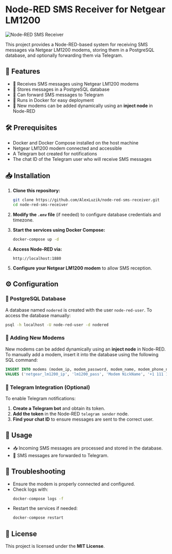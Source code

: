 # Node-RED SMS Receiver for Netgear LM1200

![Node-RED SMS Receiver](https://img.shields.io/badge/Node--RED-SMS--Receiver-blue)

This project provides a Node-RED-based system for receiving SMS messages via Netgear LM1200 modems, storing them in a PostgreSQL database, and optionally forwarding them via Telegram.

## 🚀 Features
- 📲 Receives SMS messages using Netgear LM1200 modems
- 📂 Stores messages in a PostgreSQL database
- 📡 Can forward SMS messages to Telegram
- 🐳 Runs in Docker for easy deployment
- 🔄 New modems can be added dynamically using an **inject node** in Node-RED

## 🛠 Prerequisites
- Docker and Docker Compose installed on the host machine
- Netgear LM1200 modem connected and accessible
- A Telegram bot created for notifications
- The chat ID of the Telegram user who will receive SMS messages

## 📥 Installation

1. **Clone this repository:**
   ```sh
   git clone https://github.com/AlexLuzik/node-red-sms-receiver.git
   cd node-red-sms-receiver
   ```

2. **Modify the `.env` file** (if needed) to configure database credentials and timezone.

3. **Start the services using Docker Compose:**
   ```sh
   docker-compose up -d
   ```

4. **Access Node-RED via:**
   ```
   http://localhost:1880
   ```

5. **Configure your Netgear LM1200 modem** to allow SMS reception.

## ⚙ Configuration

### 📌 PostgreSQL Database
A database named `nodered` is created with the user `node-red-user`.
To access the database manually:
```sh
psql -h localhost -U node-red-user -d nodered
```

### 🔄 Adding New Modems
New modems can be added dynamically using an **inject node** in Node-RED.
To manually add a modem, insert it into the database using the following SQL command:
```sql
INSERT INTO modems (modem_ip, modem_password, modem_name, modem_phone_number, tg_chatid, enabled)
VALUES ('netgear_lm1200_ip', 'lm1200_pass', 'Modem NickName', '+1 111 111 1111', 111111111, TRUE);
```

### 🤖 Telegram Integration (Optional)
To enable Telegram notifications:
1. **Create a Telegram bot** and obtain its token.
2. **Add the token** in the Node-RED `telegram sender` node.
3. **Find your chat ID** to ensure messages are sent to the correct user.

## 📌 Usage
- 📥 Incoming SMS messages are processed and stored in the database.
- 📲 SMS messages are forwarded to Telegram.

## 🔧 Troubleshooting
- Ensure the modem is properly connected and configured.
- Check logs with:
  ```sh
  docker-compose logs -f
  ```
- Restart the services if needed:
  ```sh
  docker-compose restart
  ```

## 📜 License
This project is licensed under the **MIT License**.
